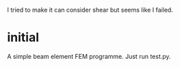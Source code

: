 I tried to make it can consider shear but seems like I failed.
# initial
A simple beam element FEM programme. Just run test.py.
